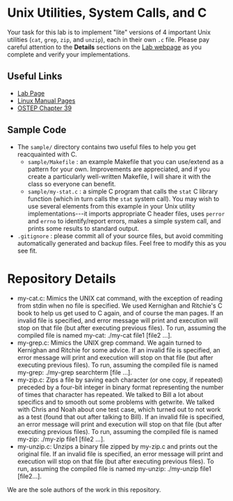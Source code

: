 # Unix Utilities, System Calls, and C
Your task for this lab is to implement "lite" versions of 4 important Unix utilities (`cat`, `grep`, `zip`, and `unzip`), each in their own `.c` file. Please pay careful attention to the **Details** sections on the [Lab webpage](http://cs.williams.edu/~jannen/teaching/s19/cs333/labs/unix-utils/index.html) as you complete and verify your implementations.

## Useful Links
 * [Lab Page](http://cs.williams.edu/~jannen/teaching/s19/cs333/labs/unix-utils/index.html)
 * [Linux Manual Pages](https://linux.die.net/man/)
 * [OSTEP Chapter 39](http://pages.cs.wisc.edu/~remzi/OSTEP/file-intro.pdf)

## Sample Code
 * The `sample/` directory contains two useful files to help you get reacquainted with C.
   * `sample/Makefile` : an example Makefile that you can use/extend as a pattern for your own. Improvements are appreciated, and if you create a particularly well-written Makefile, I will share it with the class so everyone can benefit.
   * `sample/my-stat.c` : a simple C program that calls the `stat` C library function (which in turn calls the `stat` system call). You may wish to use several elements from this example in your Unix utility implementations---it imports appropriate C header files, uses `perror` and `errno` to identify/report errors, makes a simple system call, and prints some results to standard output.
 * `.gitignore` : please commit all of your source files, but avoid commiting automatically generated and backup files. Feel free to modify this as you see fit.

# Repository Details
  * my-cat.c: Mimics the UNIX cat command, with the exception of reading from stdin when no file is specified.  We used Kernighan and Ritchie's C book to help us get used to C again, and of course the man pages.  If an invalid file is specified, and error message will print and execution will stop on that file (but after executing previous files).  To run, assuming the compiled file is named my-cat: ./my-cat file1 [file2 ...].
  * my-grep.c: Mimics the UNIX grep command.  We again turned to Kernighan and Ritchie for some advice.  If an invalid file is specified, an error message will print and execution will stop on that file (but after executing previous files).  To run, assuming the compiled file is named my-grep: ./my-grep searchterm [file ...].
  * my-zip.c: Zips a file by saving each character (or one copy, if repeated) preceded by a four-bit integer in binary format representing the number of times that character has repeated.  We talked to Bill a lot about specifics and to smooth out some problems with getwrite.  We talked with Chris and Noah about one test case, which turned out to not work as a test (found that out after talking to Bill).  If an invalid file is specified, an error message will print and execution will stop on that file (but after executing previous files).  To run, assuming the compiled file is named my-zip: ./my-zip file1 [file2 ...].
  * my-unzip.c: Unzips a binary file zipped by my-zip.c and prints out the original file.  If an invalid file is specified, an error message will print and execution will stop on that file (but after executing previous files).  To run, assuming the compiled file is named my-unzip: ./my-unzip file1 [file2...].


We are the sole authors of the work in this repository.